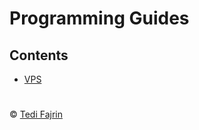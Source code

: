# Programming Guides

## Contents

- [VPS](https://github.com/tediafajrin/content/blob/main/guides/VPS.md)

#

&copy; [Tedi Fajrin](https://github.com/tediafajrin)